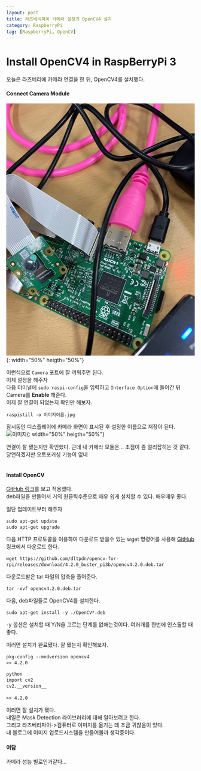 ```yaml
---
layout: post
title: 라즈베리파이 카메라 설정과 OpenCV4 설치
category: RaspberryPi
tag: [RaspberryPi, OpenCV]
---
```


# Install OpenCV4 in RaspBerryPi 3

오늘은 라즈베리에 카메라 연결을 한 뒤, OpenCV4를 설치했다.

#### Connect Camera Module

![카메라찍음](https://github.com/jo631/jo631.github.io/blob/main/postimg/%EC%B9%B4%EB%A9%94%EB%9D%BC%EC%B0%8D%EC%9D%8C.jpg?raw=true){: width="50%" heigth="50%"}

이런식으로 `Camera` 포트에 잘 끼워주면 된다.  
이제 설정을 해주자  
다음 터미널에 `sudo raspi-config`을 입력하고 `Interface Option`에 들어간 뒤 Camera를 **Enable** 해준다.  
이제 잘 연결이 되었는지 확인만 해보자.  
```
raspistill -o 이미지이름.jpg
```
잠시동안 디스플레이에 카메라 화면이 표시된 후 설정한 이름으로 저장이 된다.  
![이미지](https://github.com/jo631/jo631.github.io/blob/main/postimg/%EC%9D%B4%EB%AF%B8%EC%A7%80.jpg?raw=true){: width="50%" heigth="50%"}

연결이 잘 됐는지만 확인했다. 근데 내 카메라 모듈은... 초점이 좀 멀리잡히는 것 같다.  
당연하겠지만 오토포커싱 기능이 없네  
<br>

#### Install OpenCV

[GitHub 링크](https://github.com/dltpdn)를 보고 적용했다.  
deb파일을 만들어서 거의 원클릭수준으로 매우 쉽게 설치할 수 있다. 매우매우 좋다.  

일단 업데이트부터 해주자
```
sudo apt-get update
sudo apt-get upgrade
```

다음 HTTP 프로토콜을 이용하여 다운로드 받을수 있는 wget 명령어를 사용해 [GitHub](https://github.com/dltpdn/opencv-for-rpi/releases) 링크에서 다운로드 한다.
```
wget https://github.com/dltpdn/opencv-for-rpi/releases/download/4.2.0_buster_pi3b/opencv4.2.0.deb.tar
```

다운로드받은 tar 파일의 압축을 풀어준다.
```
tar -xvf opencv4.2.0.deb.tar
```

다음, deb파일들로 OpenCV4를 설치한다. 
```
sudo apt-get install -y ./OpenCV*.deb
```
-y 옵션은 설치할 때 Y/N을 고르는 단계를 없애는것이다. 여러개를 한번에 인스톨할 때 좋다.  

이러면 설치가 완료됐다. 잘 됐는지 확인해보자.
```
pkg-config --modversion opencv4
>> 4.2.0
```

```
python
import cv2
cv2.__version__

>> 4.2.0
```

이러면 잘 설치가 됐다.  
내일은 Mask Detection 라이브러리에 대해 알아보려고 한다.  
그리고 라즈베리파이->컴퓨터로 이미지를 옮기는 데 조금 귀찮음이 있다.  
내 블로그에 이미지 업로드시스템을 만들어볼까 생각중이다.  

#### 여담
카메라 성능 별로인거같다...
